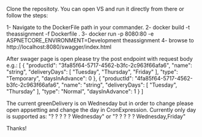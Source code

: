 Clone the repositoty.
You can open VS and run it directly from there or follow the steps:

  1- Navigate to the DockerFile path in your commander.
  2- docker build -t theassignment -f Dockerfile .
  3- docker run -p 8080:80 -e ASPNETCORE_ENVIRONMENT=Development theassignment
  4- browse to http://localhost:8080/swagger/index.html

After swager page is open please try the post endpoint with request body e.g.:
[
  {
    "productId": "3fa85f64-5717-4562-b3fc-2c963f66afa6",
    "name": "string",
    "deliveryDays": [
      "Tuesday", "Thursday", "Friday"
    ],
    "type": "Temporary",
    "daysInAdvance": 0
  },
{
    "productId": "4fa85f64-5717-4562-b3fc-2c963f66afa6",
    "name": "string",
    "deliveryDays": [
       "Tuesday", "Thursday"
    ],
    "type": "Normal",
    "daysInAdvance": 1
  }
]

The current greenDelivery is on Wednesday but in order to change please open appsetting and change the day in CronExpression.
Currently only day is supported as:
"? ? ? ? ? Wednesday"
or 
"? ? ? ? ? Wednesday,Friday"

Thanks!
